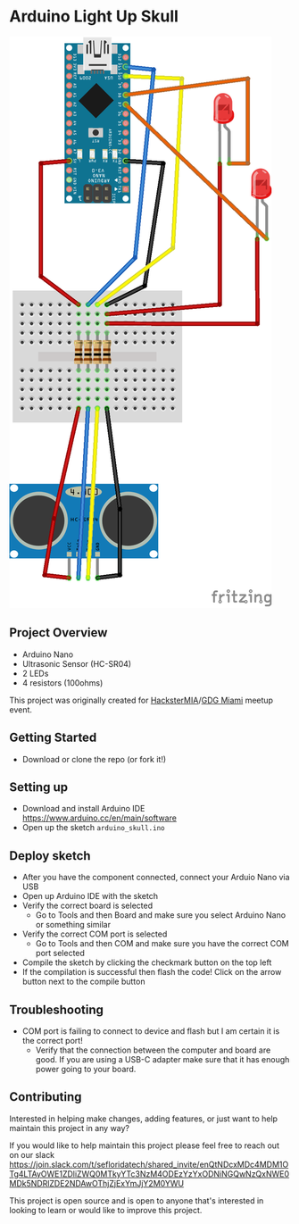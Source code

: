 # Arduino Light Up Skull

![arduino-lightup-skull](https://raw.githubusercontent.com/brandmooffin/Arduino-LightUp-Skull/master/arduino_lightup_skull_schematics_bb.png)

## Project Overview
* Arduino Nano
* Ultrasonic Sensor (HC-SR04)
* 2 LEDs
* 4 resistors (100ohms)

This project was originally created for [HacksterMIA](https://www.meetup.com/HacksterMIA/events/265740824/)/[GDG Miami](https://www.meetup.com/GDG-Miami/events/265740859/) meetup event.

## Getting Started 
- Download or clone the repo (or fork it!)

## Setting up
- Download and install Arduino IDE https://www.arduino.cc/en/main/software
- Open up the sketch `arduino_skull.ino`

## Deploy sketch
- After you have the component connected, connect your Arduio Nano via USB
- Open up Arduino IDE with the sketch
- Verify the correct board is selected
    - Go to Tools and then Board and make sure you select Arduino Nano or something similar
- Verify the correct COM port is selected
    - Go to Tools and then COM and make sure you have the correct COM port selected
- Compile the sketch by clicking the checkmark button on the top left
- If the compilation is successful then flash the code! Click on the arrow button next to the compile button

## Troubleshooting
- COM port is failing to connect to device and flash but I am certain it is the correct port!
    - Verify that the connection between the computer and board are good. If you are using a USB-C adapter make sure that it has enough power going to your board.

## Contributing
Interested in helping make changes, adding features, or just want to help maintain this project in any way? 

If you would like to help maintain this project please feel free to reach out on our slack https://join.slack.com/t/sefloridatech/shared_invite/enQtNDcxMDc4MDM1OTg4LTAyOWE1ZDliZWQ0MTkyYTc3NzM4ODEzYzYxODNiNGQwNzQxNWE0MDk5NDRlZDE2NDAwOThjZjExYmJjY2M0YWU

This project is open source and is open to anyone that's interested in looking to learn or would like to improve this project. 